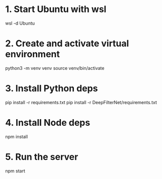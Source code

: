 # 1. Start Ubuntu with wsl 
wsl -d Ubuntu 

# 2. Create and activate virtual environment
python3 -m venv venv
source venv/bin/activate

# 3. Install Python deps
pip install -r requirements.txt
pip install -r DeepFilterNet/requirements.txt

# 4. Install Node deps
npm install

# 5. Run the server
npm start
